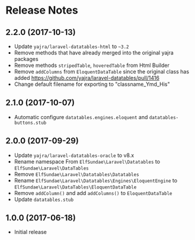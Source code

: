 # Release Notes

## 2.2.0 (2017-10-13)

- Update `yajra/laravel-datatables-html` to `~3.2`
- Remove methods that have already merged into the original yajra packages
- Remove methods `stripedTable`, `hoveredTable` from Html Builder
- Remove `addColumns` from `EloquentDataTable` since the original class has added https://github.com/yajra/laravel-datatables/pull/1416
- Change default filename for exporting to "classname_Ymd_His"

## 2.1.0 (2017-10-07)

- Automatic configure `datatables.engines.eloquent` and `datatables-buttons.stub`

## 2.0.0 (2017-09-29)

- Update `yajra/laravel-datatables-oracle` to v8.x
- Rename namespace From `ElfSundae\Laravel\Datatables` to `ElfSundae\Laravel\DataTables`
- Remove `ElfSundae\Laravel\Datatables\Datatables`
- Rename `ElfSundae\Laravel\Datatables\Engines\EloquentEngine` to `ElfSundae\Laravel\DataTables\EloquentDataTable`
- Remove `addColumn()` and add `addColumns()` to `EloquentDataTable`
- Update `datatables.stub`

## 1.0.0 (2017-06-18)

- Initial release
